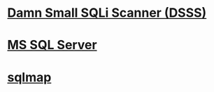 # [Damn Small SQLi Scanner (DSSS)](DSSS/README.md)
# [MS SQL Server](MSSQL/README.md)
# [sqlmap](sqlmap/README.md)